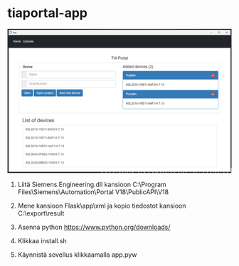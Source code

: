 # tiaportal-app

![Screenshot](app/static/images/app.png)

1. Liitä Siemens.Engineering.dll kansioon C:\Program Files\Siemens\Automation\Portal V18\PublicAPI\V18

2. Mene kansioon Flask\app\xml ja kopio tiedostot kansioon C:\export\result

3. Asenna python https://www.python.org/downloads/

3. Klikkaa install.sh

4. Käynnistä sovellus klikkaamalla app.pyw


